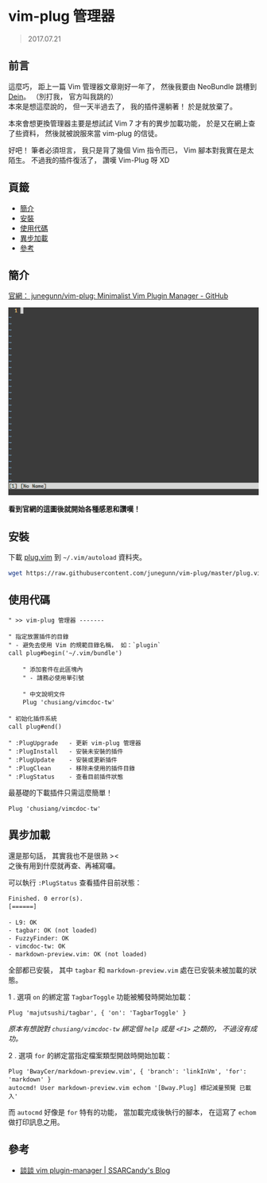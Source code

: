 vim-plug 管理器
=======


> 2017.07.21



## 前言


這麼巧， 距上一篇 Vim 管理器文章剛好一年了，
然後我要由 NeoBundle 跳槽到 [Dein](https://github.com/Shougo/dein.vim)。
（別打我， 官方叫我跳的）
<br>
本來是想這麼說的， 但一天半過去了， 我的插件還躺著！ 於是就放棄了。

本來會想更換管理器主要是想試試 Vim 7 才有的異步加載功能，
於是又在網上查了些資料， 然後就被說服來當 vim-plug 的信徒。

好吧！ 筆者必須坦言， 我只是背了幾個 Vim 指令而已，
Vim 腳本對我實在是太陌生。
不過我的插件復活了， 讚嘆 Vim-Plug 呀 XD



## 頁籤


* [簡介](#簡介)
* [安裝](#安裝)
* [使用代碼](#使用代碼)
* [異步加載](#異步加載)
* [參考](#參考)



## 簡介


[官網： junegunn/vim-plug: Minimalist Vim Plugin Manager - GitHub](https://github.com/junegunn/vim-plug)

![異步加載過程圖](https://raw.githubusercontent.com/junegunn/i/master/vim-plug/installer.gif)

__看到官網的這圖後就開始各種感恩和讚嘆！__


## 安裝


下載 [plug.vim](https://raw.githubusercontent.com/junegunn/vim-plug/master/plug.vim)
到 `~/.vim/autoload` 資料夾。

```sh
wget https://raw.githubusercontent.com/junegunn/vim-plug/master/plug.vim -P ~/.vim/autoload
```


## 使用代碼


```vim
" >> vim-plug 管理器 -------

" 指定放置插件的目錄
" - 避免去使用 Vim 的規範目錄名稱， 如：`plugin`
call plug#begin('~/.vim/bundle')

    " 添加套件在此區塊內
    " - 請務必使用單引號

    " 中文說明文件
    Plug 'chusiang/vimcdoc-tw'

" 初始化插件系統
call plug#end()

" :PlugUpgrade   - 更新 vim-plug 管理器
" :PlugInstall   - 安裝未安裝的插件
" :PlugUpdate    - 安裝或更新插件
" :PlugClean     - 移除未使用的插件目錄
" :PlugStatus    - 查看目前插件狀態
```


最基礎的下載插件只需這麼簡單！

```
Plug 'chusiang/vimcdoc-tw'
```


## 異步加載


還是那句話， 其實我也不是很熟 ><
<br>
之後有用到什麼就再查、再補寫囉。


可以執行 `:PlugStatus` 查看插件目前狀態：

```
Finished. 0 error(s).
[======]

- L9: OK
- tagbar: OK (not loaded)
- FuzzyFinder: OK
- vimcdoc-tw: OK
- markdown-preview.vim: OK (not loaded)
```

全部都已安裝， 其中 `tagbar` 和 `markdown-preview.vim` 處在已安裝未被加載的狀態。


1 . 選項 `on` 的綁定當 `TagbarToggle` 功能被觸發時開始加載：

```vim
Plug 'majutsushi/tagbar', { 'on': 'TagbarToggle' }
```

_原本有想說對 `chusiang/vimcdoc-tw` 綁定個 `help` 或是 `<F1>` 之類的， 不過沒有成功。_


2 . 選項 `for` 的綁定當指定檔案類型開啟時開始加載：

```vim
Plug 'BwayCer/markdown-preview.vim', { 'branch': 'linkInVm', 'for': 'markdown' }
autocmd! User markdown-preview.vim echom '[Bway.Plug] 標記減量預覽 已載入'
```

而 `autocmd` 好像是 `for` 特有的功能， 當加載完成後執行的腳本，
在這寫了 `echom` 做打印訊息之用。



## 參考


* [談談 vim plugin-manager | SSARCandy's Blog](https://ssarcandy.tw/2016/08/17/vim-plugin-manager/)

